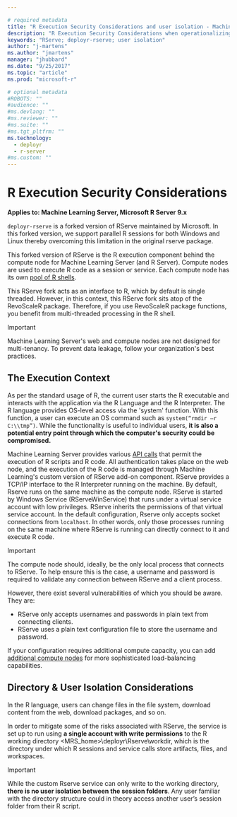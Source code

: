 ```yaml
---

# required metadata
title: "R Execution Security Considerations and user isolation - Machine Learning Server | Microsoft Docs"
description: "R Execution Security Considerations when operationalizing analytics with Machine Learning Server"
keywords: "RServe; deployr-rserve; user isolation"
author: "j-martens"
ms.author: "jmartens"
manager: "jhubbard"
ms.date: "9/25/2017"
ms.topic: "article"
ms.prod: "microsoft-r"

# optional metadata
#ROBOTS: ""
#audience: ""
#ms.devlang: ""
#ms.reviewer: ""
#ms.suite: ""
#ms.tgt_pltfrm: ""
ms.technology:
  - deployr
  - r-server
#ms.custom: ""
---
```


# R Execution Security Considerations

**Applies to: Machine Learning Server, Microsoft R Server 9.x**

`deployr-rserve` is a forked version of RServe maintained by Microsoft. In this forked version, we support parallel R sessions for both Windows and Linux thereby overcoming this limitation in the original rserve package.

This forked version of RServe is the R execution component behind the compute node for Machine Learning Server (and R Server). Compute nodes are used to execute R code as a session or service. Each compute node has its own [pool of R shells](configure-evaluate-capacity.md#pool).  

This RServe fork acts as an interface to R, which by default is single threaded. However, in this context, this RServe fork sits atop of the RevoScaleR package. Therefore, if you use RevoScaleR package functions, you benefit from multi-threaded processing in the R shell.

>[!IMPORTANT]
>Machine Learning Server's web and compute nodes are not designed for multi-tenancy. To prevent data leakage, follow your organization's best practices.

## The Execution Context

As per the standard usage of R, the current user starts the R executable and interacts with the application via the R Language and the R Interpreter. The R language provides OS-level access via the 'system' function. With this function, a user can execute an OS command such as `system(“rmdir –r C:\\tmp”)`. While the functionality is useful to individual users, **it is also a potential entry point through which the computer's security could be compromised.**

Machine Learning Server provides various [API calls](concept-api.md) that permit the execution of R scripts and R code. All authentication takes place on the web node, and the execution of the R code is managed through Machine Learning's custom version of RServe add-on component. RServe provides a TCP/IP interface to the R Interpreter running on the machine. By default, Rserve runs on the same machine as the compute node. RServe is started by Windows Service (RServeWinService) that runs under a virtual service account with low privileges. RServe inherits the permissions of that virtual service account. In the default configuration, Rserve only accepts socket connections from `localhost`. In other words, only those processes running on the same machine where RServe is running can directly connect to it and execute R code.

>[!Important]
>The compute node should, ideally, be the only local process that connects to RServe. To help ensure this is the case, a username and password is required to validate any connection between RServe and a client process.
>
>However, there exist several vulnerabilities of which you should be aware. They are:
>
>-   RServe only accepts usernames and passwords in plain text from connecting clients.
>-   RServe uses a plain text configuration file to store the username and password.

If your configuration requires additional compute capacity, you can add [additional compute nodes](../operationalize/configure-machine-learning-server-enterprise.md) for more sophisticated load-balancing capabilities.

<a name="isolation"></a>

## Directory & User Isolation Considerations

In the R language, users can change files in the file system, download content from the web, download packages, and so on.

In order to mitigate some of the risks associated with RServe, the service is set up to run using **a single account with write permissions** to the R working directory <MRS_home>\deployr\Rserve\workdir, which is the directory under which R sessions and service calls store artifacts, files, and workspaces.

>[!Important]
>While the custom Rserve service can only write to the working directory, **there is no user isolation between the session folders**. Any user familiar with the directory structure could in theory access another user’s session folder from their R script.
